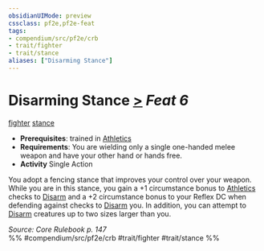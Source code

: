 ```yaml
---
obsidianUIMode: preview
cssclass: pf2e,pf2e-feat
tags:
- compendium/src/pf2e/crb
- trait/fighter
- trait/stance
aliases: ["Disarming Stance"]
---
```

# Disarming Stance  [>](chapter-9-playing-the-game.md#Actions "Single Action") *Feat 6*  
[fighter](Reference/Rules/Traits/fighter.md "Fighter Class Trait")  [stance](stance.md "Stance Combat Trait")  

- **Prerequisites**: trained in [Athletics](skills.md#Athletics)
- **Requirements**: You are wielding only a single one-handed melee weapon and have your other hand or hands free.
- **Activity** Single Action

You adopt a fencing stance that improves your control over your weapon. While you are in this stance, you gain a +1 circumstance bonus to [Athletics](skills.md#Athletics) checks to [Disarm](Reference/Rules/Actions/disarm.md) and a +2 circumstance bonus to your Reflex DC when defending against checks to [Disarm](Reference/Rules/Actions/disarm.md) you. In addition, you can attempt to [Disarm](Reference/Rules/Actions/disarm.md) creatures up to two sizes larger than you.

*Source: Core Rulebook p. 147*  
%% #compendium/src/pf2e/crb #trait/fighter #trait/stance %%